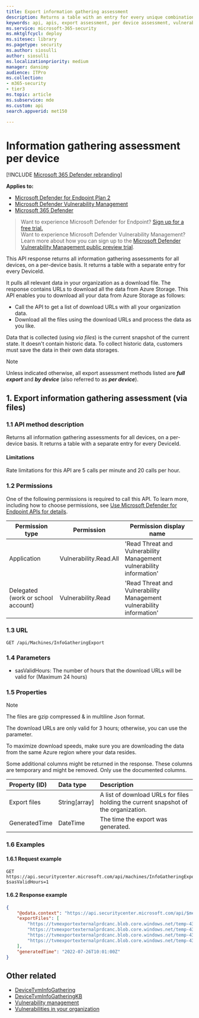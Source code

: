 ```yaml
---
title: Export information gathering assessment
description: Returns a table with an entry for every unique combination of DeviceId, DeviceName, Additional fields.
keywords: api, apis, export assessment, per device assessment, vulnerability assessment report, device vulnerability assessment, device vulnerability report, information gathering assessment
ms.service: microsoft-365-security
ms.mktglfcycl: deploy
ms.sitesec: library
ms.pagetype: security
ms.author: siosulli
author: siosulli
ms.localizationpriority: medium
manager: dansimp
audience: ITPro
ms.collection: 
- m365-security
- tier3
ms.topic: article
ms.subservice: mde
ms.custom: api
search.appverid: met150

---
```


# Information gathering assessment per device

[!INCLUDE [Microsoft 365 Defender rebranding](../../includes/microsoft-defender.md)]

**Applies to:**

- [Microsoft Defender for Endpoint Plan 2](https://go.microsoft.com/fwlink/?linkid=2154037)
- [Microsoft Defender Vulnerability Management](../defender-vulnerability-management/index.yml)
- [Microsoft 365 Defender](https://go.microsoft.com/fwlink/?linkid=2118804)

> Want to experience Microsoft Defender for Endpoint? [Sign up for a free trial.](https://signup.microsoft.com/create-account/signup?products=7f379fee-c4f9-4278-b0a1-e4c8c2fcdf7e&ru=https://aka.ms/MDEp2OpenTrial?ocid=docs-wdatp-exposedapis-abovefoldlink) <br/>
> Want to experience Microsoft Defender Vulnerability Management? Learn more about how you can sign up to the [Microsoft Defender Vulnerability Management public preview trial](../defender-vulnerability-management/get-defender-vulnerability-management.md).

This API response returns all information gathering assessments for all devices, on a per-device basis. It returns a table with a separate entry for every DeviceId.

It pulls all relevant data in your organization as a download file. The response contains URLs to download all the data from Azure Storage. This API enables you to download all your data from Azure Storage as follows:

- Call the API to get a list of download URLs with all your organization data.
- Download all the files using the download URLs and process the data as you like.

Data that is collected (using _via files_) is the current snapshot of the current state. It doesn't contain historic data. To collect historic data, customers must save the data in their own data storages.

> [!NOTE]
> Unless indicated otherwise, all export assessment methods listed are **_full export_** and **_by device_** (also referred to as **_per device_**).

## 1. Export information gathering assessment (via files)

### 1.1 API method description

Returns all information gathering assessments for all devices, on a per-device basis. It returns a table with a separate entry for every DeviceId.

#### Limitations

Rate limitations for this API are 5 calls per minute and 20 calls per hour.

### 1.2 Permissions

One of the following permissions is required to call this API. To learn more, including how to choose permissions, see [Use Microsoft Defender for Endpoint APIs for details](apis-intro.md).

Permission type|Permission|Permission display name
---|---|---
Application|Vulnerability.Read.All|\'Read Threat and Vulnerability Management vulnerability information\'
Delegated (work or school account)|Vulnerability.Read|\'Read Threat and Vulnerability Management vulnerability information\'

### 1.3 URL

```http
GET /api/Machines/InfoGatheringExport
```

### 1.4 Parameters

- sasValidHours: The number of hours that the download URLs will be valid for (Maximum 24 hours)

### 1.5 Properties

> [!NOTE]
> The files are gzip compressed & in multiline Json format.
>
> The download URLs are only valid for 3 hours; otherwise, you can use the parameter.
>
> To maximize download speeds, make sure you are downloading the data from the same Azure region where your data resides.
>
> Some additional columns might be returned in the response. These columns are temporary and might be removed. Only use the documented columns.

Property (ID)|Data type|Description
:---|:---|:---
|Export files|String[array]|A list of download URLs for files holding the current snapshot of the organization.
|GeneratedTime|DateTime|The time the export was generated.

### 1.6 Examples

#### 1.6.1 Request example

```http
GET https://api.securitycenter.microsoft.com/api/machines/InfoGatheringExport?$sasValidHours=1
```

#### 1.6.2 Response example

```json
{
    "@odata.context": "https://api.securitycenter.microsoft.com/api/$metadata#microsoft.windowsDefenderATP.api.ExportFilesResponse",
    "exportFiles": [
        "https://tvmexportexternalprdcanc.blob.core.windows.net/temp-43b2fdb7-c985-4f14-bed5-ae66959a95a5/2022-07-26/1001/InfoGatheringExport/json/OrgId=47d41a0c-188d-46d3-bbea-a93dbc0bfcaa/_RbacGroupId=0/part-00001-42240b35-4a40-45f7-9b46-96a5ce6d23b8.c000.json.gz?sv=2020-08-04&st=2022-07-26T13%3A36%3A30Z&se=2022-07-26T16%3A36%3A30Z&sr=b&sp=r&sig=9GVFFNbgkLc69u32nO944SosmcTUj0usPJqkJwx5iow%3D",
        "https://tvmexportexternalprdcanc.blob.core.windows.net/temp-43b2fdb7-c985-4f14-bed5-ae66959a95a5/2022-07-26/1001/InfoGatheringExport/json/OrgId=47d41a0c-188d-46d3-bbea-a93dbc0bfcaa/_RbacGroupId=1/part-00002-42240b35-4a40-45f7-9b46-96a5ce6d23b8.c000.json.gz?sv=2020-08-04&st=2022-07-26T13%3A36%3A30Z&se=2022-07-26T16%3A36%3A30Z&sr=b&sp=r&sig=BJ3SfwcyI7JnoTVhHAgiyvqWviA%2BUKdF80KeVIUc%2FIU%3D",
        "https://tvmexportexternalprdcanc.blob.core.windows.net/temp-43b2fdb7-c985-4f14-bed5-ae66959a95a5/2022-07-26/1001/InfoGatheringExport/json/OrgId=47d41a0c-188d-46d3-bbea-a93dbc0bfcaa/_RbacGroupId=1001/part-00005-42240b35-4a40-45f7-9b46-96a5ce6d23b8.c000.json.gz?sv=2020-08-04&st=2022-07-26T13%3A36%3A30Z&se=2022-07-26T16%3A36%3A30Z&sr=b&sp=r&sig=6ZsI%2FysPufyNgx234GX8A5xVuz%2FtCtq%2FQ42R2P%2F3XO4%3D",
        "https://tvmexportexternalprdcanc.blob.core.windows.net/temp-43b2fdb7-c985-4f14-bed5-ae66959a95a5/2022-07-26/1001/InfoGatheringExport/json/OrgId=47d41a0c-188d-46d3-bbea-a93dbc0bfcaa/_RbacGroupId=12275/part-00010-42240b35-4a40-45f7-9b46-96a5ce6d23b8.c000.json.gz?sv=2020-08-04&st=2022-07-26T13%3A36%3A30Z&se=2022-07-26T16%3A36%3A30Z&sr=b&sp=r&sig=iqJUkdUsR%2FvGL6hSA2Vqnv02%2BkRJtDhUReJHYd5TOdM%3D"
    ],
    "generatedTime": "2022-07-26T10:01:00Z"
}
```

## Other related

- [DeviceTvmInfoGathering](../defender/advanced-hunting-devicetvminfogathering-table.md)
- [DeviceTvmInfoGatheringKB](../defender/advanced-hunting-devicetvminfogatheringkb-table.md)
- [Vulnerability management](../defender-vulnerability-management/defender-vulnerability-management.md)
- [Vulnerabilities in your organization](../defender-vulnerability-management/tvm-weaknesses.md)
